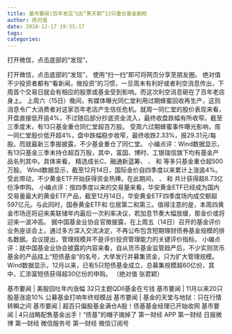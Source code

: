 ```yaml
---
title: 基市要闻|百年老店飞出“黑天鹅”13只重仓基金躺枪
author: 绝对值
date: 2018-12-17 19:55:17
tags: 
categories: 
---
```

打开微信，点击底部的“发现”，
<!-- more -->
打开微信，点击底部的“发现”，
使用“扫一扫”即可将网页分享至朋友圈。
绝对值
不少投资者都有“看新闻，做投资”的习惯，一旦周末有利好或者利空消息传出，下周首个交易日就会有相应的股票或基金受到影响。而这次利空消息砸在了百年老店
身上。
上周六（15日）晚间，有媒体曝光同仁堂利用过期蜂蜜回收再生产，这则消息令广大消费者对这家百年老店产生信任危机。就周一同仁堂的股价表现来看，开盘直接低开逾4%，不过随后部分抄底资金流入，最终收盘跌幅有所收窄。截至三季度末，有13只基金重仓同仁堂超百万股。
受周六过期蜂蜜事件曝光影响，周一同仁堂股价低开超4%，盘中跌幅稳步收窄，最终收跌2.33%，报29.31元/每股。而就最新三季报披露，不少基金重仓了同仁堂。
小编点评：Wind数据显示，有13只基金三季末持仓超百万股，其中，富国、博时、工银瑞信旗下均有基金产品名列其中。具体来看，
精选成长C、融通新蓝筹、
、
和
等多只基金重仓超500万股。
Wind数据显示，截至12月14日，国际金价自四季度以来累计上涨逾4%。受此带动，不少黄金ETF开始获得资金热捧。在此期间，
、
和
共计获得超8.73亿份净申购。
小编点评：按四季度以来的交易量来看，华安黄金ETF已经成为国内交易量最大的黄金ETF产品，截至12月14日，华安黄金ETF四季度场内成交额超597亿元。与此同时，国泰黄金ETF和
位居第二和第三。值得注意的是，本周四黄金市场还将迎来美联储年内最后一次利率决议，若加息节奏大幅放缓，那金价或将迎来一波冲高。
据中国基金业协会官微披露，在上周五（14日）召开的基金评价业务座谈会上，通过多方深入交流决定，不再公布包含短期理财债券基金规模的排名数据。会议提出，管理规模并不是评价投资管理能力的关键评价指标。
小编点评：就中国基金业协会披露的内容来看，自从货币基金监管趋严后，不少实则货币基金的产品挂上“短债基金”的名号，大举发行并募集资金，只为扩大管理规模。Wind数据显示，12月以来，已有5只短债基金成立，总募集规模超60亿份，其中，汇添富短债获得超30亿份的申购。
（绝对值 张君颖）
 
 
基市要闻 | 美股回吐年内涨幅 32只主题QDII基金在亏钱
基市要闻 | 11月以来20只股基涨逾10% 公募基金打响年终规模战
基市要闻 | 基金的天堂与地狱：只在行情转瞬之间
基市要闻 | 超百只偏股基金满仓A股！债基基金经理已开始收网
基市要闻 | 4只战略配售基金出手！“债基”的帽子摘掉了
第一财经
APP
第一财经
日报微博
第一财经
微信服务号
第一财经
微信订阅号
